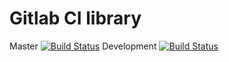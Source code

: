 # Gitlab CI library

Master [![Build Status](https://travis-ci.org/OyvindLGjesdal/gitlab-ci-library.svg?branch=master)](https://travis-ci.org/OyvindLGjesdal/gitlab-ci-library) Development [![Build Status](https://travis-ci.org/OyvindLGjesdal/gitlab-ci-library.svg?branch=development)](https://travis-ci.org/OyvindLGjesdal/gitlab-ci-library)
